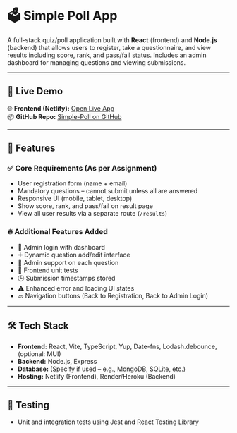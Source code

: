 # 🗳️ Simple Poll App

A full-stack quiz/poll application built with **React** (frontend) and **Node.js** (backend) that allows users to register, take a questionnaire, and view results including score, rank, and pass/fail status. Includes an admin dashboard for managing questions and viewing submissions.

---

## 🚀 Live Demo

🌐 **Frontend (Netlify):** [Open Live App](https://68305b50f10c4956f09b0b7b--roaring-cuchufli-682b90.netlify.app/)  
📦 **GitHub Repo:** [Simple-Poll on GitHub](https://github.com/pranit9604/Simple-Poll)

---

## 📌 Features

### ✅ Core Requirements (As per Assignment)
- User registration form (name + email)
- Mandatory questions – cannot submit unless all are answered
- Responsive UI (mobile, tablet, desktop)
- Show score, rank, and pass/fail on result page
- View all user results via a separate route (`/results`)

### 🔥 Additional Features Added
- 🔐 Admin login with dashboard
- ➕ Dynamic question add/edit interface
- 📝 Admin support on each question
- 🧪 Frontend unit  tests
- 🕒 Submission timestamps stored
- ⚠️ Enhanced error and loading UI states
- 🔙 Navigation buttons (Back to Registration, Back to Admin Login)

---

## 🛠️ Tech Stack

- **Frontend:** React, Vite, TypeScript, Yup, Date-fns, Lodash.debounce, (optional: MUI)
- **Backend:** Node.js, Express
- **Database:** (Specify if used – e.g., MongoDB, SQLite, etc.)
- **Hosting:** Netlify (Frontend), Render/Heroku (Backend)

---

## 🧪 Testing

- Unit and integration tests using Jest and React Testing Library


  

